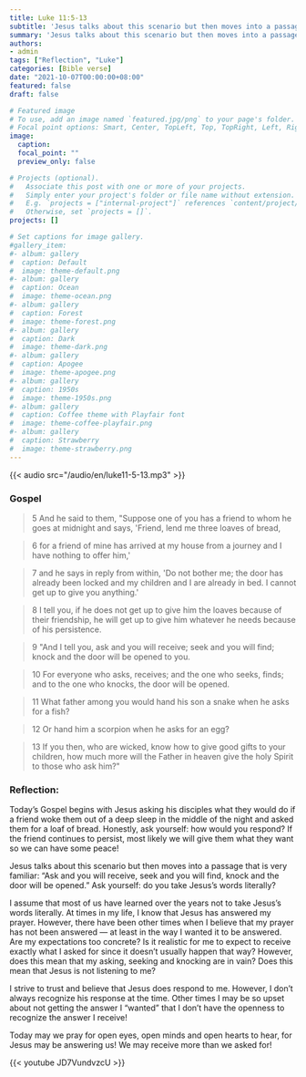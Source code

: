 ```yaml
---
title: Luke 11:5-13
subtitle: 'Jesus talks about this scenario but then moves into a passage that is very familiar: “Ask and you will receive, seek and you will find, knock and the door will be opened.” Ask yourself: do you take Jesus’s words literally?'
summary: 'Jesus talks about this scenario but then moves into a passage that is very familiar: “Ask and you will receive, seek and you will find, knock and the door will be opened.” Ask yourself: do you take Jesus’s words literally?'
authors:
- admin
tags: ["Reflection", "Luke"]
categories: [Bible verse]
date: "2021-10-07T00:00:00+08:00"
featured: false
draft: false

# Featured image
# To use, add an image named `featured.jpg/png` to your page's folder.
# Focal point options: Smart, Center, TopLeft, Top, TopRight, Left, Right, BottomLeft, Bottom, BottomRight
image:
  caption:
  focal_point: ""
  preview_only: false

# Projects (optional).
#   Associate this post with one or more of your projects.
#   Simply enter your project's folder or file name without extension.
#   E.g. `projects = ["internal-project"]` references `content/project/deep-learning/index.md`.
#   Otherwise, set `projects = []`.
projects: []

# Set captions for image gallery.
#gallery_item:
#- album: gallery
#  caption: Default
#  image: theme-default.png
#- album: gallery
#  caption: Ocean
#  image: theme-ocean.png
#- album: gallery
#  caption: Forest
#  image: theme-forest.png
#- album: gallery
#  caption: Dark
#  image: theme-dark.png
#- album: gallery
#  caption: Apogee
#  image: theme-apogee.png
#- album: gallery
#  caption: 1950s
#  image: theme-1950s.png
#- album: gallery
#  caption: Coffee theme with Playfair font
#  image: theme-coffee-playfair.png
#- album: gallery
#  caption: Strawberry
#  image: theme-strawberry.png
---
```


{{< audio src="/audio/en/luke11-5-13.mp3" >}}

### Gospel
> 5 And he said to them, "Suppose one of you has a friend to whom he goes at midnight and says, 'Friend, lend me three loaves of bread,

> 6 for a friend of mine has arrived at my house from a journey and I have nothing to offer him,'

> 7 and he says in reply from within, 'Do not bother me; the door has already been locked and my children and I are already in bed. I cannot get up to give you anything.'

> 8 I tell you, if he does not get up to give him the loaves because of their friendship, he will get up to give him whatever he needs because of his persistence.

> 9 "And I tell you, ask and you will receive; seek and you will find; knock and the door will be opened to you.

> 10 For everyone who asks, receives; and the one who seeks, finds; and to the one who knocks, the door will be opened.

> 11 What father among you would hand his son a snake when he asks for a fish?

> 12 Or hand him a scorpion when he asks for an egg?

> 13 If you then, who are wicked, know how to give good gifts to your children, how much more will the Father in heaven give the holy Spirit to those who ask him?"

### Reflection:
Today’s Gospel begins with Jesus asking his disciples what they would do if a friend woke them out of a deep sleep in the middle of the night and asked them for a loaf of bread. Honestly, ask yourself: how would you respond? If the friend continues to persist, most likely we will give them what they want so we can have some peace!

Jesus talks about this scenario but then moves into a passage that is very familiar: “Ask and you will receive, seek and you will find, knock and the door will be opened.” Ask yourself: do you take Jesus’s words literally?

I assume that most of us have learned over the years not to take Jesus’s words literally. At times in my life, I know that Jesus has answered my prayer. However, there have been other times when I believe that my prayer has not been answered — at least in the way I wanted it to be answered. Are my expectations too concrete? Is it realistic for me to expect to receive exactly what I asked for since it doesn’t usually happen that way? However, does this mean that my asking, seeking and knocking are in vain? Does this mean that Jesus is not listening to me?

I strive to trust and believe that Jesus does respond to me. However, I don’t always recognize his response at the time. Other times I may be so upset about not getting the answer I “wanted” that I don’t have the openness to recognize the answer I receive!

Today may we pray for open eyes, open minds and open hearts to hear, for Jesus may be answering us! We may receive more than we asked for!

{{< youtube JD7VundvzcU >}}
